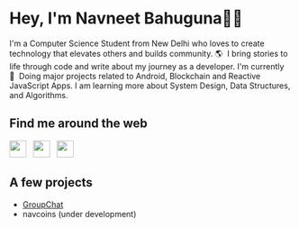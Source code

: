 # Hey, I'm Navneet Bahuguna👋🏼

I'm a Computer Science Student from New Delhi who loves to create technology that elevates others and builds community. 🌎&nbsp; I bring stories to life through code and write about my journey as a developer. I'm currently 🚧&nbsp; Doing major projects related to Android, Blockchain and Reactive JavaScript Apps. I am learning more about System Design, Data Structures, and Algorithms.

## Find me around the web
</p>

<p align='left'>
<a href="https://twitter.com/code2do"><img height="30" 
src="https://github.com/WaylonWalker/WaylonWalker/blob/main/icon/twitter.png?raw=true"></a>&nbsp;&nbsp;
<a href="https://www.instagram.com/xeqnav/"><img height="30" src="https://github.com/WaylonWalker/WaylonWalker/blob/main/icon/instagram.jpg?raw=true"></a>&nbsp;&nbsp;
<a href="https://www.linkedin.com/in/code2me/"><img height="30" src="https://github.com/WaylonWalker/WaylonWalker/blob/main/icon/linkedin.png?raw=true"></a>
</p>


## A few projects

- [GroupChat](https://groupchat007.herokuapp.com/)
- navcoins (under development)
